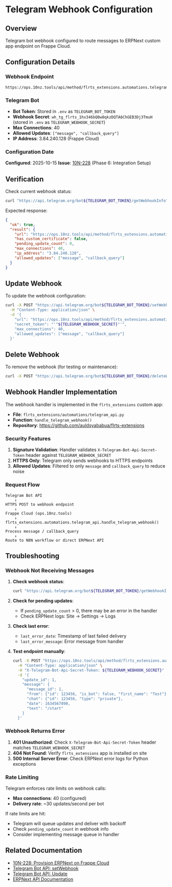 # Telegram Webhook Configuration

## Overview

Telegram bot webhook configured to route messages to ERPNext custom app endpoint
on Frappe Cloud.

## Configuration Details

### Webhook Endpoint

```
https://ops.10nz.tools/api/method/flrts_extensions.automations.telegram_api.handle_telegram_webhook
```

### Telegram Bot

- **Bot Token**: Stored in `.env` as `TELEGRAM_BOT_TOKEN`
- **Webhook Secret**: `wh_tg_flrts_1hx346bQ0w0qkzDQTA6ChGEB3Dj3TmuH` (stored in
  `.env` as `TELEGRAM_WEBHOOK_SECRET`)
- **Max Connections**: 40
- **Allowed Updates**: `["message", "callback_query"]`
- **IP Address**: 3.84.240.128 (Frappe Cloud)

### Configuration Date

**Configured**: 2025-10-15 **Issue**:
[10N-228](https://linear.app/10netzero/issue/10N-228/provision-erpnext-on-frappe-cloud-private-bench)
(Phase 6: Integration Setup)

## Verification

Check current webhook status:

```bash
curl "https://api.telegram.org/bot${TELEGRAM_BOT_TOKEN}/getWebhookInfo"
```

Expected response:

```json
{
  "ok": true,
  "result": {
    "url": "https://ops.10nz.tools/api/method/flrts_extensions.automations.telegram_api.handle_telegram_webhook",
    "has_custom_certificate": false,
    "pending_update_count": 0,
    "max_connections": 40,
    "ip_address": "3.84.240.128",
    "allowed_updates": ["message", "callback_query"]
  }
}
```

## Update Webhook

To update the webhook configuration:

```bash
curl -X POST "https://api.telegram.org/bot${TELEGRAM_BOT_TOKEN}/setWebhook" \
  -H "Content-Type: application/json" \
  -d '{
    "url": "https://ops.10nz.tools/api/method/flrts_extensions.automations.telegram_api.handle_telegram_webhook",
    "secret_token": "'"${TELEGRAM_WEBHOOK_SECRET}"'",
    "max_connections": 40,
    "allowed_updates": ["message", "callback_query"]
  }'
```

## Delete Webhook

To remove the webhook (for testing or maintenance):

```bash
curl -X POST "https://api.telegram.org/bot${TELEGRAM_BOT_TOKEN}/deleteWebhook"
```

## Webhook Handler Implementation

The webhook handler is implemented in the `flrts_extensions` custom app:

- **File**: `flrts_extensions/automations/telegram_api.py`
- **Function**: `handle_telegram_webhook()`
- **Repository**: <https://github.com/auldsyababua/flrts-extensions>

### Security Features

1. **Signature Validation**: Handler validates `X-Telegram-Bot-Api-Secret-Token`
   header against `TELEGRAM_WEBHOOK_SECRET`
2. **HTTPS Only**: Telegram only sends webhooks to HTTPS endpoints
3. **Allowed Updates**: Filtered to only `message` and `callback_query` to
   reduce noise

### Request Flow

```
Telegram Bot API
    ↓
HTTPS POST to webhook endpoint
    ↓
Frappe Cloud (ops.10nz.tools)
    ↓
flrts_extensions.automations.telegram_api.handle_telegram_webhook()
    ↓
Process message / callback_query
    ↓
Route to N8N workflow or direct ERPNext API
```

## Troubleshooting

### Webhook Not Receiving Messages

1. **Check webhook status**:

   ```bash
   curl "https://api.telegram.org/bot${TELEGRAM_BOT_TOKEN}/getWebhookInfo"
   ```

2. **Check for pending updates**:
   - If `pending_update_count` > 0, there may be an error in the handler
   - Check ERPNext logs: Site → Settings → Logs

3. **Check last error**:
   - `last_error_date`: Timestamp of last failed delivery
   - `last_error_message`: Error message from handler

4. **Test endpoint manually**:

   ```bash
   curl -X POST "https://ops.10nz.tools/api/method/flrts_extensions.automations.telegram_api.handle_telegram_webhook" \
     -H "Content-Type: application/json" \
     -H "X-Telegram-Bot-Api-Secret-Token: ${TELEGRAM_WEBHOOK_SECRET}" \
     -d '{
       "update_id": 1,
       "message": {
         "message_id": 1,
         "from": {"id": 123456, "is_bot": false, "first_name": "Test"},
         "chat": {"id": 123456, "type": "private"},
         "date": 1634567890,
         "text": "/start"
       }
     }'
   ```

### Webhook Returns Error

1. **401 Unauthorized**: Check `X-Telegram-Bot-Api-Secret-Token` header matches
   `TELEGRAM_WEBHOOK_SECRET`
2. **404 Not Found**: Verify `flrts_extensions` app is installed on site
3. **500 Internal Server Error**: Check ERPNext error logs for Python exceptions

### Rate Limiting

Telegram enforces rate limits on webhook calls:

- **Max connections**: 40 (configured)
- **Delivery rate**: ~30 updates/second per bot

If rate limits are hit:

- Telegram will queue updates and deliver with backoff
- Check `pending_update_count` in webhook info
- Consider implementing message queue in handler

## Related Documentation

- [10N-228: Provision ERPNext on Frappe Cloud](https://linear.app/10netzero/issue/10N-228/provision-erpnext-on-frappe-cloud-private-bench)
- [Telegram Bot API: setWebhook](https://core.telegram.org/bots/api#setwebhook)
- [Telegram Bot API: Update](https://core.telegram.org/bots/api#update)
- [ERPNext API Documentation](https://frappeframework.com/docs/user/en/api)
